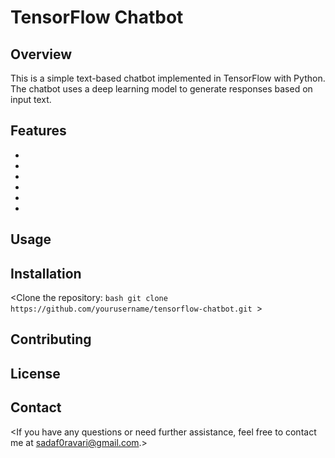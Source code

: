 # TensorFlow Chatbot

## <h2><b>Overview</b></h2>
This is a simple text-based chatbot implemented in TensorFlow with Python. The chatbot uses a deep learning model to generate responses based on input text.

## <h2><b>Features</b></h2>
- <Uses a deep learning model for text generation>
- <Trained on a dataset of text conversations>
- <Generates responses based on input text>
- <Easy to set up and run>
- <Customizable model parameters>
- <Supports both training and inference modes>

## <h2><b>Usage</b></h2>
<instructions on how to use your chatbot>

## <h2><b>Installation</b></h2>
<Clone the repository:
    ```bash
    git clone https://github.com/yourusername/tensorflow-chatbot.git
    ```>

## <h2><b>Contributing</b></h2>
<information on how others can contribute to your chatbot>

## <h2><b>License</b></h2>
<license information for your chatbot>

## <h2><b>Contact</b></h2>
<If you have any questions or need further assistance, feel free to contact me at sadaf0ravari@gmail.com.>

